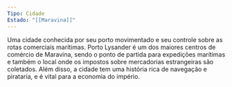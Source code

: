 ```yaml
---
Tipo: Cidade
Estado: "[[Maravina]]"
---
```

Uma cidade conhecida por seu porto movimentado e seu controle sobre as rotas comerciais marítimas. Porto Lysander é um dos maiores centros de comércio de Maravina, sendo o ponto de partida para expedições marítimas e também o local onde os impostos sobre mercadorias estrangeiras são coletados. Além disso, a cidade tem uma história rica de navegação e pirataria, e é vital para a economia do império.